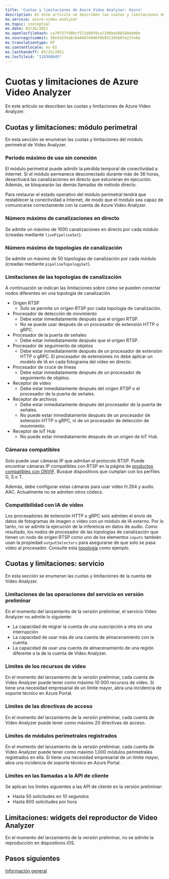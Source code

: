 ```yaml
---
title: 'Cuotas y limitaciones de Azure Video Analyzer: Azure'
description: En este artículo se describen las cuotas y limitaciones de Azure Video Analyzer.
ms.service: azure-video-analyzer
ms.topic: conceptual
ms.date: 03/26/2021
ms.openlocfilehash: ca70737fd9bcf571dd4f0ca729bbe50b540de90e
ms.sourcegitcommit: 58e5d3f4a6cb44607e946f6b931345b6fe237e0e
ms.translationtype: HT
ms.contentlocale: es-ES
ms.lasthandoff: 05/25/2021
ms.locfileid: "110388645"
---
```

# <a name="video-analyzer-quotas-and-limitations"></a>Cuotas y limitaciones de Azure Video Analyzer

En este artículo se describen las cuotas y limitaciones de Azure Video Analyzer.

## <a name="quotas-and-limitations---edge-module"></a>Cuotas y limitaciones: módulo perimetral

En esta sección se enumeran las cuotas y limitaciones del módulo perimetral de Video Analyzer.

### <a name="maximum-period-of-disconnected-use"></a>Período máximo de uso sin conexión

El módulo perimetral puede admitir la pérdida temporal de conectividad a Internet. Si el módulo permanece desconectado durante más de 36 horas, desactivará las canalizaciones en directo que estuvieran en ejecución. Además, se bloquearán las demás llamadas de método directo.

Para restaurar el estado operativo del módulo perimetral tendrá que restablecer la conectividad a Internet, de modo que el módulo sea capaz de comunicarse correctamente con la cuenta de Azure Video Analyzer.

### <a name="maximum-number-of-live-pipelines"></a>Número máximo de canalizaciones en directo

Se admite un máximo de 1000 canalizaciones en directo por cada módulo (creadas mediante `livePipelineSet`).

### <a name="maximum-number-of-pipeline-topologies"></a>Número máximo de topologías de canalización

Se admite un máximo de 50 topologías de canalización por cada módulo (creadas mediante `pipelineTopologySet`).

### <a name="limitations-on-pipeline-topologies"></a>Limitaciones de las topologías de canalización

A continuación se indican las limitaciones sobre cómo se pueden conectar nodos diferentes en una topología de canalización.

* Origen RTSP
   * Solo se permite un origen RTSP por cada topología de canalización.
* Procesador de detección de movimiento
   * Debe estar inmediatamente después que el origen RTSP.
   * No se puede usar después de un procesador de extensión HTTP o gRPC.
* Procesador de la puerta de señales
   * Debe estar inmediatamente después que el origen RTSP.
* Procesador de seguimiento de objetos
   * Debe estar inmediatamente después de un procesador de extensión HTTP o gRPC. El procesador de extensiones no debe aplicar un modelo de IA en cada fotograma del vídeo en directo.
* Procesador de cruce de líneas
   * Debe estar inmediatamente después de un procesador de seguimiento de objetos.
* Receptor de vídeo 
   * Debe estar inmediatamente después del origen RTSP o el procesador de la puerta de señales.
* Receptor de archivos
   * Debe estar inmediatamente después del procesador de la puerta de señales.
   * No puede estar inmediatamente después de un procesador de extensión HTTP o gRPC, ni de un procesador de detección de movimiento.
* Receptor de IoT Hub
   * No puede estar inmediatamente después de un origen de IoT Hub.

### <a name="supported-cameras"></a>Cámaras compatibles
Solo puede usar cámaras IP que admitan el protocolo RTSP. Puede encontrar cámaras IP compatibles con RTSP en la página de [productos compatibles con ONVIF](https://www.onvif.org/conformant-products). Busque dispositivos que cumplan con los perfiles G, S o T.

Además, debe configurar estas cámaras para usar vídeo H.264 y audio AAC. Actualmente no se admiten otros códecs.

### <a name="support-for-video-ai"></a>Compatibilidad con IA de vídeo
Los procesadores de extensión HTTP o gRPC solo admiten el envío de datos de fotogramas de imagen o vídeo con un módulo de IA externo. Por lo tanto, no se admite la ejecución de la inferencia en datos de audio. Como resultado, los nodos de procesador de las topologías de canalización que tienen un nodo de origen RTSP como uno de los elementos `inputs` también usan la propiedad `outputSelectors` para asegurarse de que solo se pasa vídeo al procesador. Consulte esta [topología](https://github.com/Azure/video-analyzer/blob/main/pipelines/live/topologies/evr-grpcExtension-video-sink/topology.json) como ejemplo.

## <a name="quotas-and-limitations---service"></a>Cuotas y limitaciones: servicio

En esta sección se enumeran las cuotas y limitaciones de la cuenta de Video Analyzer.

### <a name="limitations-on-service-operations-at-preview"></a>Limitaciones de las operaciones del servicio en versión preliminar

En el momento del lanzamiento de la versión preliminar, el servicio Video Analyzer no admite lo siguiente:

* La capacidad de migrar la cuenta de una suscripción a otra sin una interrupción.
* La capacidad de usar más de una cuenta de almacenamiento con la cuenta.
* La capacidad de usar una cuenta de almacenamiento de una región diferente a la de la cuenta de Video Analyzer.

### <a name="limits-on-video-resources"></a>Límites de los recursos de vídeo
En el momento del lanzamiento de la versión preliminar, cada cuenta de Video Analyzer puede tener como máximo 10 000 recursos de vídeo. Si tiene una necesidad empresarial de un límite mayor, abra una incidencia de soporte técnico en Azure Portal.

### <a name="limits-on-access-policies"></a>Límites de las directivas de acceso
En el momento del lanzamiento de la versión preliminar, cada cuenta de Video Analyzer puede tener como máximo 20 directivas de acceso.

### <a name="limits-on-registered-edge-modules"></a>Límites de módulos perimetrales registrados
En el momento del lanzamiento de la versión preliminar, cada cuenta de Video Analyzer puede tener como máximo 1,000 módulos perimetrales registrados en ella. Si tiene una necesidad empresarial de un límite mayor, abra una incidencia de soporte técnico en Azure Portal.

### <a name="limits-on-client-api-calls"></a>Límites en las llamadas a la API de cliente
Se aplican los límites siguientes a las API de cliente en la versión preliminar:

* Hasta 50 solicitudes en 10 segundos
* Hasta 600 solicitudes por hora

## <a name="limitations---video-analyzer-player-widgets"></a>Limitaciones: widgets del reproductor de Video Analyzer

En el momento del lanzamiento de la versión preliminar, no se admite la reproducción en dispositivos iOS.

## <a name="next-steps"></a>Pasos siguientes

[Información general](overview.md)
